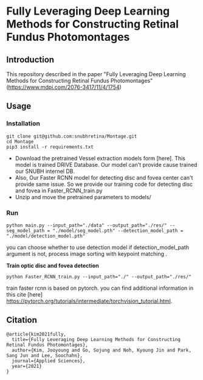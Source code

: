 # Fully Leveraging Deep Learning Methods for Constructing Retinal Fundus Photomontages


## Introduction
This repository described in the paper "Fully Leveraging Deep Learning Methods for Constructing Retinal Fundus Photomontages" (https://www.mdpi.com/2076-3417/11/4/1754)

## Usage

### Installation
```
git clone git@github.com:snubhretina/Montage.git
cd Montage
pip3 install -r requirements.txt
```

* Download the pretrained Vessel extraction models form [here]. This model is trained DRIVE Database. Our model can't provide cause trained our SNUBH internel DB.
* Also, Our Faster RCNN model for detecting disc and fovea center can't provide same issue. So we provide our training code for detecting disc and fovea in Faster_RCNN_train.py
* Unzip and move the pretrained parameters to models/

### Run

```
python main.py --input_path="./data" --output_path="./res/" --seg_model_path = "./model/seg_model.pth" --detection_model_path = "./model/detection_model.pth"
```
you can choose whether to use detection model if detection_model_path argument is not, process image sorting with keypoint matching .

**Train optic disc and fovea detection**
```
python Faster_RCNN_train.py --input_path="./" --output_path="./res/"
```

train faster rcnn is based on pytorch. you can find additional information in this cite [here] https://pytorch.org/tutorials/intermediate/torchvision_tutorial.html. 


## Citation
```
@article{kim2021fully,
  title={Fully Leveraging Deep Learning Methods for Constructing Retinal Fundus Photomontages},
  author={Kim, Jooyoung and Go, Sojung and Noh, Kyoung Jin and Park, Sang Jun and Lee, Soochahn},
  journal={Applied Sciences},
  year={2021}
}
```
